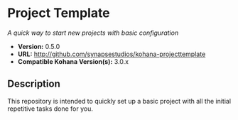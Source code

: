 # Project Template

*A quick way to start new projects with basic configuration*

- **Version:** 0.5.0
- **URL:** <http://github.com/synapsestudios/kohana-projecttemplate>
- **Compatible Kohana Version(s):** 3.0.x

## Description
This repository is intended to quickly set up a basic project with all the initial repetitive tasks done for you.

